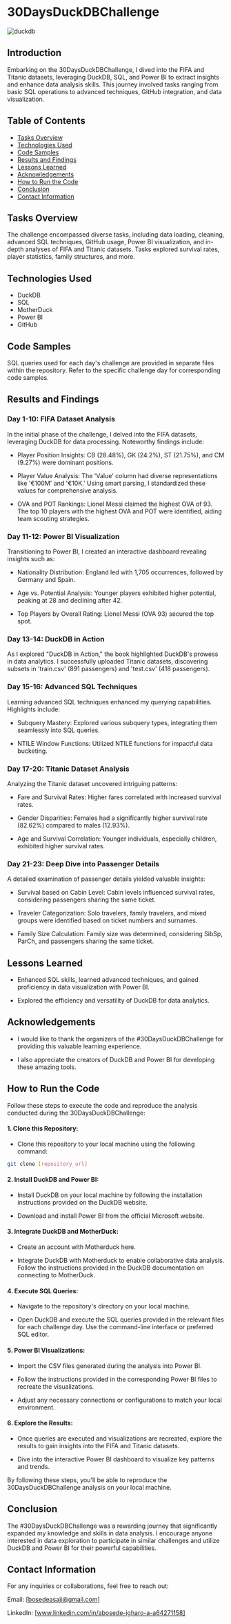 # 30DaysDuckDBChallenge




![duckdb](https://github.com/Boseh-coder/30DaysDuckDBChallenge/assets/93943729/fa9ef6d4-571b-4dc9-8e1b-5373cc48602a)





## Introduction

Embarking on the 30DaysDuckDBChallenge, I dived into the FIFA and Titanic datasets, leveraging DuckDB, SQL, and Power BI to extract insights and enhance data analysis skills. This journey involved tasks ranging from basic SQL operations to advanced techniques, GitHub integration, and data visualization.



## Table of Contents

- [Tasks Overview](#Tasks-Overview)
- [Technologies Used](#Technologies-Used)
- [Code Samples](#Code-Samples)
- [Results and Findings](#Results-and-Findings)
- [Lessons Learned](#Lessons-Learned)
- [Acknowledgements](#Acknowledgements)
- [How to Run the Code](#How-to-Run-the-Code)
- [Conclusion](#Conclusion)
- [Contact Information](#Contact-Information)

  
## Tasks Overview

The challenge encompassed diverse tasks, including data loading, cleaning, advanced SQL techniques, GitHub usage, Power BI visualization, and in-depth analyses of FIFA and Titanic datasets. Tasks explored survival rates, player statistics, family structures, and more.

## Technologies Used

- DuckDB
- SQL
- MotherDuck
- Power BI
- GitHub

## Code Samples

SQL queries used for each day's challenge are provided in separate files within the repository. Refer to the specific challenge day for corresponding code samples.


## Results and Findings

### Day 1-10: FIFA Dataset Analysis

In the initial phase of the challenge, I delved into the FIFA datasets, leveraging DuckDB for data processing. Noteworthy findings include:


- Player Position Insights: CB (28.48%), GK (24.2%), ST (21.75%), and CM (9.27%) were dominant positions.

- Player Value Analysis: The 'Value' column had diverse representations like '€100M' and '€10K.' Using smart parsing, I standardized these values for comprehensive analysis.

- OVA and POT Rankings: Lionel Messi claimed the highest OVA of 93. The top 10 players with the highest OVA and POT were identified, aiding team scouting strategies.

### Day 11-12: Power BI Visualization

Transitioning to Power BI, I created an interactive dashboard revealing insights such as:

- Nationality Distribution: England led with 1,705 occurrences, followed by Germany and Spain.

- Age vs. Potential Analysis: Younger players exhibited higher potential, peaking at 28 and declining after 42.

- Top Players by Overall Rating: Lionel Messi (OVA 93) secured the top spot.

### Day 13-14: DuckDB in Action

As I explored "DuckDB in Action," the book highlighted DuckDB's prowess in data analytics. I successfully uploaded Titanic datasets, discovering subsets in 'train.csv' (891 passengers) and 'test.csv' (418 passengers).

### Day 15-16: Advanced SQL Techniques

Learning advanced SQL techniques enhanced my querying capabilities. Highlights include:

- Subquery Mastery: Explored various subquery types, integrating them seamlessly into SQL queries.

- NTILE Window Functions: Utilized NTILE functions for impactful data bucketing.

### Day 17-20: Titanic Dataset Analysis

Analyzing the Titanic dataset uncovered intriguing patterns:

- Fare and Survival Rates: Higher fares correlated with increased survival rates.

- Gender Disparities: Females had a significantly higher survival rate (82.62%) compared to males (12.93%).

- Age and Survival Correlation: Younger individuals, especially children, exhibited higher survival rates.

### Day 21-23: Deep Dive into Passenger Details

A detailed examination of passenger details yielded valuable insights:

- Survival based on Cabin Level: Cabin levels influenced survival rates, considering passengers sharing the same ticket.

- Traveler Categorization: Solo travelers, family travelers, and mixed groups were identified based on ticket numbers and surnames.

- Family Size Calculation: Family size was determined, considering SibSp, ParCh, and passengers sharing the same ticket.

## Lessons Learned

- Enhanced SQL skills, learned advanced techniques, and gained proficiency in data visualization with Power BI.
  
- Explored the efficiency and versatility of DuckDB for data analytics.

## Acknowledgements

- I would like to thank the organizers of the #30DaysDuckDBChallenge for providing this valuable learning experience.
  
- I also appreciate the creators of DuckDB and Power BI for developing these amazing tools.


## How to Run the Code

Follow these steps to execute the code and reproduce the analysis conducted during the 30DaysDuckDBChallenge:

#### 1. Clone this Repository:

- Clone this repository to your local machine using the following command:
  
```bash 
git clone [repository_url]
```

#### 2. Install DuckDB and Power BI:

- Install DuckDB on your local machine by following the installation instructions provided on the DuckDB website.
  
- Download and install Power BI from the official Microsoft website.
  
#### 3. Integrate DuckDB and MotherDuck:

- Create an account with Motherduck here.
  
- Integrate DuckDB with Motherduck to enable collaborative data analysis. Follow the instructions provided in the DuckDB documentation on connecting to MotherDuck.
  
#### 4. Execute SQL Queries:

- Navigate to the repository's directory on your local machine.

- Open DuckDB and execute the SQL queries provided in the relevant files for each challenge day. Use the command-line interface or preferred SQL editor.


#### 5. Power BI Visualizations:

- Import the CSV files generated during the analysis into Power BI.

- Follow the instructions provided in the corresponding Power BI files to recreate the visualizations.

- Adjust any necessary connections or configurations to match your local environment.

#### 6. Explore the Results:

- Once queries are executed and visualizations are recreated, explore the results to gain insights into the FIFA and Titanic datasets.

- Dive into the interactive Power BI dashboard to visualize key patterns and trends.

By following these steps, you'll be able to reproduce the 30DaysDuckDBChallenge analysis on your local machine. 

## Conclusion

The #30DaysDuckDBChallenge was a rewarding journey that significantly expanded my knowledge and skills in data analysis. I encourage anyone interested in data exploration to participate in similar challenges and utilize DuckDB and Power BI for their powerful capabilities.

## Contact Information
For any inquiries or collaborations, feel free to reach out:

Email: [bosedeasaji@gmail.com]

LinkedIn: [www.linkedin.com/in/abosede-igharo-a-a64271158]



